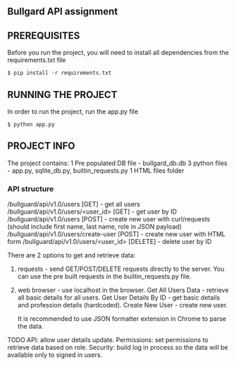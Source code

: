 Bullgard API assignment
-------------------------

## PREREQUISITES
Before you run the project, you will need to install all dependencies from the requirements.txt file

`$ pip install -r requirements.txt`

## RUNNING THE PROJECT
In order to run the project, run the app.py file

`$ python app.py`

## PROJECT INFO
The project contains:
1 Pre populated DB file - bullgard_db.db
3 python files - app.py, sqlite_db.py, builtin_requests.py
1 HTML files folder

### API structure
/bullguard/api/v1.0/users [GET] - get all users
/bullguard/api/v1.0/users/<user_id> [GET] - get user by ID
/bullguard/api/v1.0/users [POST] - create new user with curl/requests (should include first name, last name, role in JSON payload)
/bullguard/api/v1.0/users/create-user [POST] - create new user with HTML form
/bullguard/api/v1.0/users/<user_id> [DELETE] - delete user by ID


There are 2 options to get and retrieve data:
1. requests - send GET/POST/DELETE requests directly to the server.
   You can use the pre built requests in the builtin_requests.py file.
2. web browser - use localhost in the browser.
   Get All Users Data - retrieve all basic details for all users.
   Get User Details By ID - get basic details and profession details (hardcoded).
   Create New User - create new user.

   It is recommended to use JSON formatter extension in Chrome to parse the data.

TODO
API: allow user details update.
Permissions: set permissions to retrieve data based on role.
Security: build log in process so the data will be available only to signed in users.

